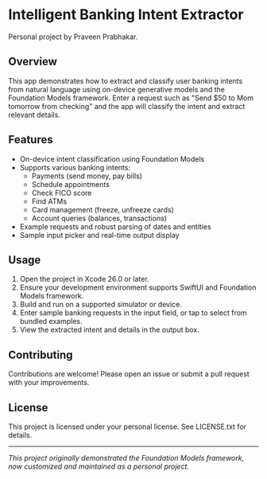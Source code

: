 # Intelligent Banking Intent Extractor

Personal project by Praveen Prabhakar.

## Overview

This app demonstrates how to extract and classify user banking intents from natural language using on-device generative models and the Foundation Models framework. Enter a request such as "Send $50 to Mom tomorrow from checking" and the app will classify the intent and extract relevant details.

## Features

- On-device intent classification using Foundation Models
- Supports various banking intents:
    - Payments (send money, pay bills)
    - Schedule appointments
    - Check FICO score
    - Find ATMs
    - Card management (freeze, unfreeze cards)
    - Account queries (balances, transactions)
- Example requests and robust parsing of dates and entities
- Sample input picker and real-time output display

## Usage

1. Open the project in Xcode 26.0 or later.
2. Ensure your development environment supports SwiftUI and Foundation Models framework.
3. Build and run on a supported simulator or device.
4. Enter sample banking requests in the input field, or tap to select from bundled examples.
5. View the extracted intent and details in the output box.

## Contributing

Contributions are welcome! Please open an issue or submit a pull request with your improvements.

## License

This project is licensed under your personal license. See LICENSE.txt for details.


---

_This project originally demonstrated the Foundation Models framework, now customized and maintained as a personal project._
